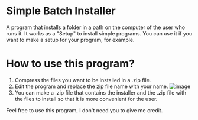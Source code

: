 # Simple Batch Installer
A program that installs a folder in a path on the computer of the user who runs it. It works as a "Setup" to install simple programs. You can use it if you want to make a setup for your program, for example.

# How to use this program?
1. Compress the files you want to be installed in a .zip file.
2. Edit the program and replace the zip file name with your name.
![image](https://github.com/3ln1c0/simplebatchinstaller/assets/79100240/26140573-aade-4b7a-abcf-ac9e30e7d29b)
3. You can make a .zip file that contains the installer and the .zip file with the files to install so that it is more convenient for the user.

Feel free to use this program, I don't need you to give me credit.

